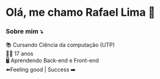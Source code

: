 
### <h1> Olá, me chamo Rafael Lima 🍵 </h1>
### Sobre mim ⤵️

📚 Cursando Ciência da computação (UTP) <br>
🧑‍💻 17 anos <br>
🖥️ Aprendendo Back-end e Front-end <br>
⬅️Feeling good | Success ➡️


<!--
**rafalimma/rafalimma** is a ✨ _special_ ✨ repository because its `README.md` (this file) appears on your GitHub profile.

Here are some ideas to get you started:

- 🔭 Cursando Ciência da Computação [UTP]
- 🌱 I’m currently learning ...
- 👯 I’m looking to collaborate on ...
- 🤔 I’m looking for help with ...
- 💬 Ask me about ...
- 📫 How to reach me: ...
- 😄 Pronouns: ...
- ⚡ Fun fact: ...
-->
